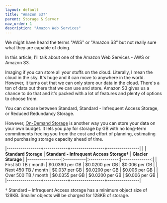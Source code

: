 ```yaml
---
layout: default
title: "Amazon S3?"
parent: Storage & Server
nav_order: 1
description: "Amazon Web Services"
---
```


We might have heard the terms "AWS" or "Amazon S3" but not really sure what they are capable of doing.

In this article, I'll talk about one of the Amazon Web Services - AWS or Amazon S3.

Imaging if you can store all your stuffs on the cloud. Literally, I mean the cloud in the sky. It's huge and it can move to anywhere in the world. However, it turns out that we can only store our data in the cloud. There's a ton of data out there that we can use and store. Amazon S3 gives us a chance to do that and it's packed with a lot of features and plenty of options to choose from.

You can choose between Standard, Standard - Infrequent Access Storage, or Reduced Redundancy Storage.

However, [On-Demand Storage][on-demand-storage] is another way you can store your data on your own budget. It lets you pay for storage by GB with no long-term commitments freeing you from the cost and effort of planning, estimating and purchasing storage capacity ahead of time.

|-----------------+------------+-----------------+----------------|
|  | **Standard Storage** | **Standard - Infrequent Access Storage†** | **Glacier Storage**  |
|-----------------|:-----------|:---------------:|---------------:|
| First 50 TB / month | $0.0390 per GB | $0.0200 per GB | $0.006 per GB |
| Next 450 TB / month | $0.037 per GB | $0.0200 per GB | $0.006 per GB |
| Over 500 TB / month | $0.0355 per GB | $0.0200 per GB | $0.006 per GB |
|-----------------+------------+-----------------+----------------|

† Standard – Infrequent Access storage has a minimum object size of 128KB. Smaller objects will be charged for 128KB of storage.

[amazons3-faqs]:https://aws.amazon.com/s3/faqs/
[on-demand-storage]:https://aws.amazon.com/govcloud-us/pricing/s3/
